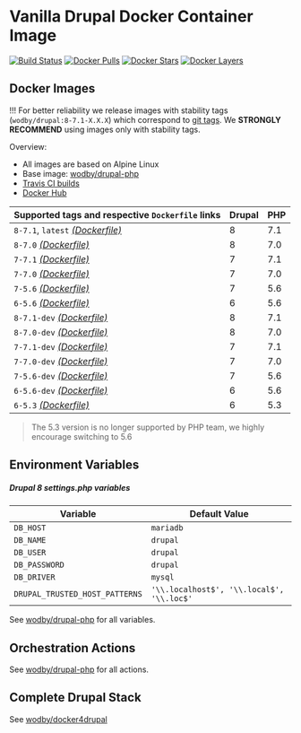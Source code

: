 # Vanilla Drupal Docker Container Image

[![Build Status](https://travis-ci.org/wodby/drupal.svg?branch=master)](https://travis-ci.org/wodby/drupal)
[![Docker Pulls](https://img.shields.io/docker/pulls/wodby/drupal.svg)](https://hub.docker.com/r/wodby/drupal)
[![Docker Stars](https://img.shields.io/docker/stars/wodby/drupal.svg)](https://hub.docker.com/r/wodby/drupal)
[![Docker Layers](https://images.microbadger.com/badges/image/wodby/drupal.svg)](https://microbadger.com/images/wodby/drupal)

## Docker Images

!!! For better reliability we release images with stability tags (`wodby/drupal:8-7.1-X.X.X`) which correspond to [git tags](https://github.com/wodby/drupal/releases). We **STRONGLY RECOMMEND** using images only with stability tags. 

Overview:

* All images are based on Alpine Linux
* Base image: [wodby/drupal-php](https://github.com/wodby/drupal-php)
* [Travis CI builds](https://travis-ci.org/wodby/drupal) 
* [Docker Hub](https://hub.docker.com/r/wodby/drupal)

| Supported tags and respective `Dockerfile` links                                             | Drupal | PHP |
| -------------------------------------------------------------------------------------------- | ------ | --- |
| `8-7.1`, `latest` [_(Dockerfile)_](https://github.com/wodby/drupal/tree/master/8/Dockerfile) | 8      | 7.1 |
| `8-7.0` [_(Dockerfile)_](https://github.com/wodby/drupal/tree/master/8/Dockerfile)           | 8      | 7.0 |
| `7-7.1` [_(Dockerfile)_](https://github.com/wodby/drupal/tree/master/7/Dockerfile)           | 7      | 7.1 |
| `7-7.0` [_(Dockerfile)_](https://github.com/wodby/drupal/tree/master/7/Dockerfile)           | 7      | 7.0 |
| `7-5.6` [_(Dockerfile)_](https://github.com/wodby/drupal/tree/master/7/Dockerfile)           | 7      | 5.6 |
| `6-5.6` [_(Dockerfile)_](https://github.com/wodby/drupal/tree/master/6/Dockerfile)           | 6      | 5.6 |
| `8-7.1-dev` [_(Dockerfile)_](https://github.com/wodby/drupal/tree/master/8/Dockerfile)       | 8      | 7.1 |
| `8-7.0-dev` [_(Dockerfile)_](https://github.com/wodby/drupal/tree/master/8/Dockerfile)       | 8      | 7.0 |
| `7-7.1-dev` [_(Dockerfile)_](https://github.com/wodby/drupal/tree/master/7/Dockerfile)       | 7      | 7.1 |
| `7-7.0-dev` [_(Dockerfile)_](https://github.com/wodby/drupal/tree/master/7/Dockerfile)       | 7      | 7.0 |
| `7-5.6-dev` [_(Dockerfile)_](https://github.com/wodby/drupal/tree/master/7/Dockerfile)       | 7      | 5.6 |
| `6-5.6-dev` [_(Dockerfile)_](https://github.com/wodby/drupal/tree/master/6/Dockerfile)       | 6      | 5.6 |
| `6-5.3` [_(Dockerfile)_](https://github.com/wodby/drupal/tree/master/6/Dockerfile)           | 6      | 5.3 |

> The 5.3 version is no longer supported by PHP team, we highly encourage switching to 5.6 

## Environment Variables

##### Drupal 8 settings.php variables

| Variable                       | Default Value                             |
| ------------------------------ | ----------------------------------------- |
| `DB_HOST`                      | `mariadb`                                 |
| `DB_NAME`                      | `drupal`                                  |
| `DB_USER`                      | `drupal`                                  |
| `DB_PASSWORD`                  | `drupal`                                  |
| `DB_DRIVER`                    | `mysql`                                   |
| `DRUPAL_TRUSTED_HOST_PATTERNS` | `'\\.localhost$', '\\.local$', '\\.loc$'` |

See [wodby/drupal-php](https://github.com/wodby/drupal-php) for all variables.

## Orchestration Actions

See [wodby/drupal-php](https://github.com/wodby/drupal-php) for all actions.

## Complete Drupal Stack

See [wodby/docker4drupal](https://github.com/wodby/docker4drupal)
